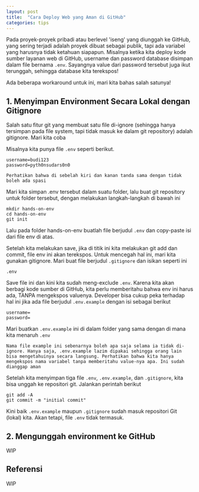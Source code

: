 ```yaml
---
layout: post
title:  "Cara Deploy Web yang Aman di GitHub"
categories: tips
---
```


Pada proyek-proyek pribadi atau berlevel 'iseng' yang diunggah ke GitHub, yang sering terjadi adalah proyek dibuat sebagai publik, tapi ada variabel yang harusnya tidak ketahuan siapapun. Misalnya ketika kita deploy kode sumber layanan web di GitHub, username dan password database disimpan dalam file bernama `.env`. Sayangnya value dari password tersebut juga ikut terunggah, sehingga database kita terekspos!

Ada beberapa workaround untuk ini, mari kita bahas salah satunya!

## 1. Menyimpan Environment Secara Lokal dengan Gitignore

Salah satu fitur git yang membuat satu file di-ignore (sehingga hanya tersimpan pada file system, tapi tidak masuk ke dalam git repository) adalah gitignore. Mari kita coba

Misalnya kita punya file `.env` seperti berikut.
```shell
username=budi123
password=pyth0nsudars0n0
```

```Perhatikan bahwa di sebelah kiri dan kanan tanda sama dengan tidak boleh ada spasi```

Mari kita simpan .env tersebut dalam suatu folder, lalu buat git repository untuk folder tersebut, dengan melakukan langkah-langkah di bawah ini

```shell
mkdir hands-on-env
cd hands-on-env
git init
```

Lalu pada folder hands-on-env buatlah file berjudul `.env` dan copy-paste isi dari file env di atas.

Setelah kita melakukan save, jika di titik ini kita melakukan git add dan commit, file env ini akan terekspos. Untuk mencegah hal ini, mari kita gunakan gitignore. Mari buat file berjudul `.gitignore` dan isikan seperti ini

```shell
.env
```

Save file ini dan kini kita sudah meng-exclude `.env`. Karena kita akan berbagi kode sumber di GitHub, kita perlu memberitahu bahwa env ini harus ada, TANPA mengekspos valuenya. Developer bisa cukup peka terhadap hal ini jika ada file berjudul `.env.example` dengan isi sebagai berikut

```shell
username=
password=
```

Mari buatkan `.env.example` ini di dalam folder yang sama dengan di mana kita menaruh `.env`

```Nama file example ini sebenarnya boleh apa saja selama ia tidak di-ignore. Hanya saja, .env.example lazim dipakai sehingga orang lain bisa mengetahuinya secara langsung. Perhatikan bahwa kita hanya mengekspos nama variabel tanpa memberitahu value-nya apa. Ini sudah dianggap aman```

Setelah kita menyimpan tiga file `.env`, `.env.example`, dan `.gitignore`, kita bisa unggah ke repositori git. Jalankan perintah berikut

```shell
git add -A
git commit -m "initial commit"
```

Kini baik `.env.example` maupun `.gitignore` sudah masuk repositori Git (lokal) kita. Akan tetapi, file `.env` tidak termasuk.

## 2. Mengunggah environment ke GitHub

WIP

## Referensi

WIP